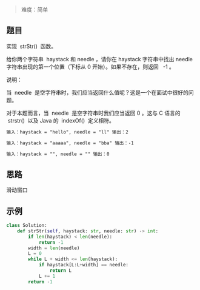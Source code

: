 > 难度：简单

## 题目

实现  strStr()  函数。

给你两个字符串  haystack 和 needle ，请你在 haystack 字符串中找出 needle 字符串出现的第一个位置（下标从 0 开始）。如果不存在，则返回   -1 。

说明：

当  needle  是空字符串时，我们应当返回什么值呢？这是一个在面试中很好的问题。

对于本题而言，当  needle  是空字符串时我们应当返回 0 。这与 C 语言的  strstr()  以及 Java 的  indexOf()  定义相符。

```html
输入：haystack = "hello", needle = "ll" 输出：2
```

```html
输入：haystack = "aaaaa", needle = "bba" 输出：-1
```

```html
输入：haystack = "", needle = "" 输出：0
```

## 思路

滑动窗口

## 示例

```python
class Solution:
    def strStr(self, haystack: str, needle: str) -> int:
        if len(haystack) < len(needle):
            return -1
        width = len(needle)
        L = 0
        while L + width <= len(haystack):
            if haystack[L:L+width] == needle:
                return L
            L += 1
        return -1
```
